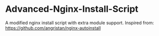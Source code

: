# Advanced-Nginx-Install-Script
A modified nginx install script with extra module support. Inspired from: https://github.com/angristan/nginx-autoinstall
